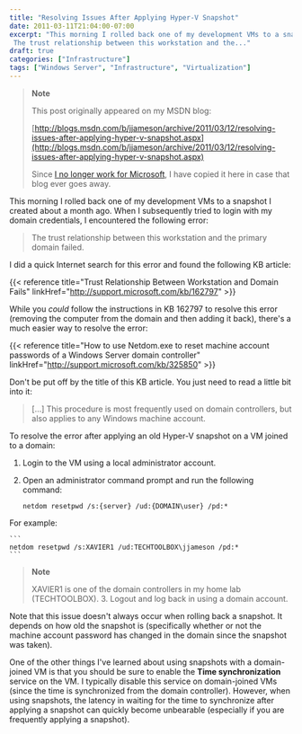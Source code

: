 ```yaml
---
title: "Resolving Issues After Applying Hyper-V Snapshot"
date: 2011-03-11T21:04:00-07:00
excerpt: "This morning I rolled back one of my development VMs to a snapshot I created about a month ago. When I subsequently tried to login with my domain credentials, I encountered the following error: 
 The trust relationship between this workstation and the..."
draft: true
categories: ["Infrastructure"]
tags: ["Windows Server", "Infrastructure", "Virtualization"]
---
```


> **Note**
>
> This post originally appeared on my MSDN blog:
>
> [http://blogs.msdn.com/b/jjameson/archive/2011/03/12/resolving-issues-after-applying-hyper-v-snapshot.aspx](http://blogs.msdn.com/b/jjameson/archive/2011/03/12/resolving-issues-after-applying-hyper-v-snapshot.aspx)
>
> Since
> [I no longer work for Microsoft](/blog/jjameson/2011/09/02/last-day-with-microsoft), I have copied it here in case that blog
> ever goes away.

This morning I rolled back one of my development VMs to a snapshot I created  about a month ago. When I subsequently tried to login with my domain credentials,  I encountered the following error:

> The trust relationship between this workstation and the primary domain failed.

I did a quick Internet search for this error and found the following KB article:

{{< reference    title="Trust Relationship Between Workstation and Domain Fails"    linkHref="http://support.microsoft.com/kb/162797" >}}

While you *could* follow the instructions in KB 162797 to resolve this  error (removing the computer from the domain and then adding it back), there's a  much easier way to resolve the error:

{{< reference    title="How to use Netdom.exe to reset machine account passwords of a Windows Server domain controller"    linkHref="http://support.microsoft.com/kb/325850" >}}

Don't be put off by the title of this KB article. You just need to read a little  bit into it:

> [...] This procedure is most frequently used on domain controllers, but also
> applies to any Windows machine account.

To resolve the error after applying an old Hyper-V snapshot on a VM joined to  a domain:

1. Login to the VM using a local administrator account.

2. Open an administrator command prompt and run the following command:
   
   ```
   netdom resetpwd /s:{server} /ud:{DOMAIN\user} /pd:*
   ```

For example:

    ```
    netdom resetpwd /s:XAVIER1 /ud:TECHTOOLBOX\jjameson /pd:*
    ```

> **Note**
>
> XAVIER1 is one of the domain controllers in my home lab (TECHTOOLBOX).
> 3. Logout and log back in using a domain account.

Note that this issue doesn't always occur when rolling back a snapshot. It depends  on how old the snapshot is (specifically whether or not the machine account password  has changed in the domain since the snapshot was taken).

One of the other things I've learned about using snapshots with a domain-joined  VM is that you should be sure to enable the **Time synchronization** service on the VM. I typically disable this service on domain-joined VMs  (since the time is synchronized from the domain controller). However, when using  snapshots, the latency in waiting for the time to synchronize after applying a snapshot  can quickly become unbearable (especially if you are frequently applying a snapshot).

